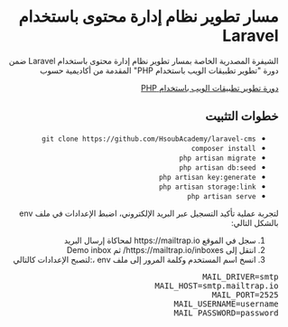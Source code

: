<div dir="rtl">
<h1> مسار تطوير نظام إدارة محتوى باستخدام Laravel </h1>
<p>الشيفرة المصدرية الخاصة بمسار تطوير نظام إدارة محتوى باستخدام Laravel ضمن دورة "تطوير تطبيقات الويب باستخدام PHP" المقدمة من أكاديمية حسوب</p>

<div>
<a href=https://academy.hsoub.com/learn/php-web-application-development/">دورة تطوير تطبيقات الويب باستخدام PHP</a>
</div>

<h2> خطوات التثبيت </h2>
<ul>
<li><code>git clone https://github.com/HsoubAcademy/laravel-cms</code></li>
<li><code>composer install</code></li>
<li><code>php artisan migrate</code></li>
<li><code>php artisan db:seed</code></li>
<li><code>php artisan key:generate</code></li>
<li><code>php artisan storage:link</code></li>
<li><code>php artisan serve</code></li>
</ul>
<p>لتجربة عملية تأكيد التسجيل عبر البريد الإلكتروني، اضبط الإعدادات في ملف env بالشكل التالي:</p>
<ol>
<li>سجل في الموقع  https://mailtrap.io لمحاكاة إرسال البريد</li>
<li>انتقل إلى https://mailtrap.io/inboxes/ ثم Demo inbox</li>
<li>انسخ اسم المستخدم وكلمة المرور إلى ملف env ،:لتصبح الإعدادات كالتالي</li>
</ol>

<pre>
MAIL_DRIVER=smtp
MAIL_HOST=smtp.mailtrap.io
MAIL_PORT=2525
MAIL_USERNAME=username
MAIL_PASSWORD=password
</pre>
</div>
